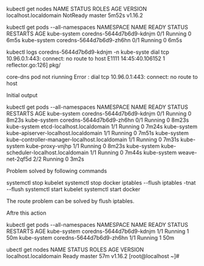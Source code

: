 kubectl get nodes
NAME                    STATUS     ROLES    AGE     VERSION
localhost.localdomain   NotReady   master   5m52s   v1.16.2



kubectl get pods --all-namespaces
NAMESPACE     NAME                                            READY   STATUS    RESTARTS   AGE
kube-system   coredns-5644d7b6d9-kdnjm                        0/1     Running   0          6m5s
kube-system   coredns-5644d7b6d9-zh6hn                        0/1     Running   0          6m5s



kubectl logs coredns-5644d7b6d9-kdnjm -n kube-syste
dial tcp 10.96.0.1:443: connect: no route to host
E1111 14:45:40.106152       1 reflector.go:126] pkg/

core-dns pod not riunning
Error : dial tcp 10.96.0.1:443: connect: no route to host

 Initial output

 kubectl get pods --all-namespaces
NAMESPACE     NAME                                            READY   STATUS    RESTARTS   AGE
kube-system   coredns-5644d7b6d9-kdnjm                        0/1     Running   0          8m23s
kube-system   coredns-5644d7b6d9-zh6hn                        0/1     Running   0          8m23s
kube-system   etcd-localhost.localdomain                      1/1     Running   0          7m24s
kube-system   kube-apiserver-localhost.localdomain            1/1     Running   0          7m51s
kube-system   kube-controller-manager-localhost.localdomain   1/1     Running   0          7m31s
kube-system   kube-proxy-vnjhp                                1/1     Running   0          8m23s
kube-system   kube-scheduler-localhost.localdomain            1/1     Running   0          7m44s
kube-system   weave-net-2qf5d                                 2/2     Running   0          3m2s



Problem solved by following commands

systemctl stop kubelet
systemctl stop docker
iptables --flush
iptables -tnat --flush
systemctl start kubelet
systemctl start docker

The route problem can be solved by flush iptables.

 Aftre this action

 kubectl get pods --all-namespaces
NAMESPACE     NAME                                            READY   STATUS    RESTARTS   AGE
kube-system   coredns-5644d7b6d9-kdnjm                        1/1     Running   1          50m
kube-system   coredns-5644d7b6d9-zh6hn                        1/1     Running   1          50m


ubectl get nodes
NAME                    STATUS   ROLES    AGE   VERSION
localhost.localdomain   Ready    master   57m   v1.16.2
[root@localhost ~]# 